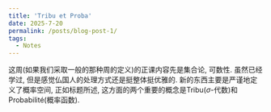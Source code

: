 ```yaml
---
title: 'Tribu et Proba'
date: 2025-7-20
permalink: /posts/blog-post-1/
tags:
  - Notes
---
```


这周(如果我们采取一般的那种周的定义)的正课内容先是集合论, 可数性. 虽然已经学过, 但是感觉仏国人的处理方式还是挺整体挺优雅的. 新的东西主要是严谨地定义了概率空间, 正如标题所述, 这方面的两个重要的概念是Tribu($\sigma$-代数)和Probabilité(概率函数).
